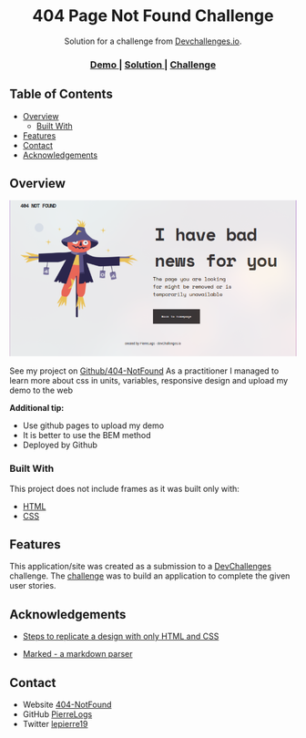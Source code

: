 <!-- Please update value in the {}  -->

<h1 align="center">404 Page Not Found Challenge</h1>

<div align="center">
   Solution for a challenge from  <a href="http://devchallenges.io" target="_blank">Devchallenges.io</a>.
</div>

<div align="center">
  <h3>
    <a href="https://pierre-ol.github.io/404-NotFound/">
      Demo
    </a>
    <span> | </span>
    <a href="https://github.com/Pierre-OL/404-NotFound">
      Solution
    </a>
    <span> | </span>
    <a href="https://devchallenges.io/challenges/wBunSb7FPrIepJZAg0sY">
      Challenge
    </a>
  </h3>
</div>

<!-- TABLE OF CONTENTS -->

## Table of Contents

- [Overview](#overview)
  - [Built With](#built-with)
- [Features](#features)
- [Contact](#contact)
- [Acknowledgements](#acknowledgements)

<!-- OVERVIEW -->

## Overview

![screenshot](img/404-NotFound.png)

<!--Introduce your projects by taking a screenshot or a gif. Try to tell visitors a story about your project by answering:

- Where can I see your demo?
- What was your experience?
- What have you learned/improved?
- Your wisdom? :)-->

See my project on [Github/404-NotFound](https://github.com/Pierre-OL/404-NotFound)
As a practitioner I managed to learn more about css in units, variables, responsive design and upload my demo to the web

**Additional tip:**

- Use github pages to upload my demo
- It is better to use the BEM method
- Deployed by Github

### Built With

<!-- This section should list any major frameworks that you built your project using. Here are a few examples.-->

This project does not include frames as it was built only with:

- [HTML](https://developer.mozilla.org/es/docs/Web/HTML)
- [CSS](https://developer.mozilla.org/en-US/docs/Web/CSS)

## Features

<!-- List the features of your application or follow the template. Don't share the figma file here :) -->

This application/site was created as a submission to a [DevChallenges](https://devchallenges.io/challenges) challenge. The [challenge](https://devchallenges.io/challenges/wBunSb7FPrIepJZAg0sY) was to build an application to complete the given user stories.

## Acknowledgements

<!-- This section should list any articles or add-ons/plugins that helps you to complete the project. This is optional but it will help you in the future. For exmpale -->

- [Steps to replicate a design with only HTML and CSS](https://devchallenges-blogs.web.app/how-to-replicate-design/)
<!-- [Node.js](https://nodejs.org/)-->
- [Marked - a markdown parser](https://github.com/chjj/marked)

## Contact

- Website [404-NotFound](https://pierre-ol.github.io/404-NotFound/)
- GitHub [PierreLogs](https://github.com/PierreLogs)
- Twitter [lepierre19](https://twitter.com/lepierre19)
